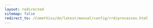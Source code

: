 ```yaml
---
layout: redirected
sitemap: false
redirect_to: /CometVisu/de/latest/manual/config/rrd/processes.html
---
```


